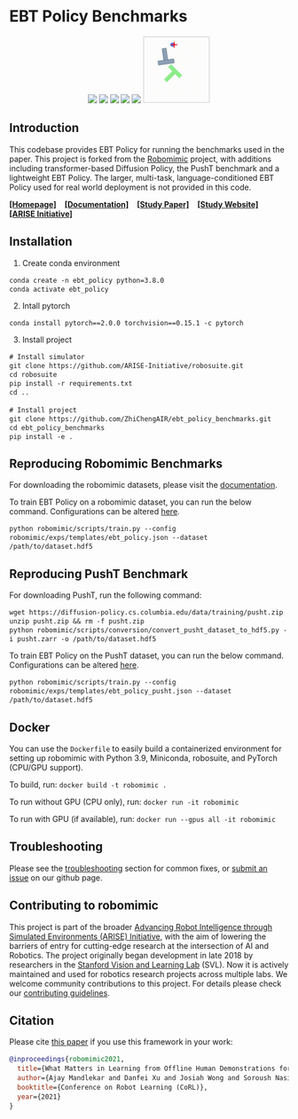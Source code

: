 # EBT Policy Benchmarks

<p align="center">
  <img width="24.0%" src="docs/images/task_lift.gif">
  <img width="24.0%" src="docs/images/task_can.gif">
  <img width="24.0%" src="docs/images/task_tool_hang.gif">
  <img width="24.0%" src="docs/images/task_square.gif">
  <img width="24.0%" src="docs/images/task_transport.gif">
  <img width="24.0%" src="docs/images/pusht.gif">
 </p>

## Introduction

This codebase provides EBT Policy for running the benchmarks used in the paper.
This project is forked from the [Robomimic](https://github.com/ARISE-Initiative/robomimic) project,
with additions including transformer-based Diffusion Policy, the PushT benchmark and a lightweight EBT Policy.
The larger, multi-task, language-conditioned EBT Policy used for real world deployment is not provided in this code.

[**[Homepage]**](https://robomimic.github.io/) &ensp; [**[Documentation]**](https://robomimic.github.io/docs/introduction/overview.html) &ensp; [**[Study Paper]**](https://arxiv.org/abs/2108.03298) &ensp; [**[Study Website]**](https://robomimic.github.io/study/) &ensp; [**[ARISE Initiative]**](https://github.com/ARISE-Initiative)

## Installation

1. Create conda environment
```
conda create -n ebt_policy python=3.8.0
conda activate ebt_policy
```

2. Intall pytorch
```
conda install pytorch==2.0.0 torchvision==0.15.1 -c pytorch
```

3. Install project
```
# Install simulator
git clone https://github.com/ARISE-Initiative/robosuite.git
cd robosuite
pip install -r requirements.txt
cd ..

# Install project
git clone https://github.com/ZhiChengAIR/ebt_policy_benchmarks.git
cd ebt_policy_benchmarks
pip install -e .
```

## Reproducing Robomimic Benchmarks
For downloading the robomimic datasets, please visit the [documentation](https://robomimic.github.io/docs/introduction/getting_started.html).

To train EBT Policy on a robomimic dataset, you can run the below command. Configurations can be altered [here](https://github.com/ZhiChengAIR/ebt_policy_benchmarks/blob/master/robomimic/exps/templates/ebt_policy.json).

```
python robomimic/scripts/train.py --config robomimic/exps/templates/ebt_policy.json --dataset /path/to/dataset.hdf5
```

## Reproducing PushT Benchmark
For downloading PushT, run the following command:
```
wget https://diffusion-policy.cs.columbia.edu/data/training/pusht.zip
unzip pusht.zip && rm -f pusht.zip
python robomimic/scripts/conversion/convert_pusht_dataset_to_hdf5.py -i pusht.zarr -o /path/to/dataset.hdf5
```

To train EBT Policy on the PushT dataset, you can run the below command. Configurations can be altered [here](https://github.com/ZhiChengAIR/ebt_policy_benchmarks/blob/master/robomimic/exps/templates/ebt_policy_pusht.json).
```
python robomimic/scripts/train.py --config robomimic/exps/templates/ebt_policy_pusht.json --dataset /path/to/dataset.hdf5
```

## Docker

You can use the `Dockerfile` to easily build a containerized environment for setting up robomimic with Python 3.9, Miniconda, robosuite, and PyTorch (CPU/GPU support).

To build, run:
`docker build -t robomimic .`

To run without GPU (CPU only), run:
`docker run -it robomimic`

To run with GPU (if available), run:
`docker run --gpus all -it robomimic`

## Troubleshooting

Please see the [troubleshooting](https://robomimic.github.io/docs/miscellaneous/troubleshooting.html) section for common fixes, or [submit an issue](https://github.com/ARISE-Initiative/robomimic/issues) on our github page.

## Contributing to robomimic
This project is part of the broader [Advancing Robot Intelligence through Simulated Environments (ARISE) Initiative](https://github.com/ARISE-Initiative), with the aim of lowering the barriers of entry for cutting-edge research at the intersection of AI and Robotics.
The project originally began development in late 2018 by researchers in the [Stanford Vision and Learning Lab](http://svl.stanford.edu/) (SVL).
Now it is actively maintained and used for robotics research projects across multiple labs.
We welcome community contributions to this project.
For details please check our [contributing guidelines](https://robomimic.github.io/docs/miscellaneous/contributing.html).

## Citation

Please cite [this paper](https://arxiv.org/abs/2108.03298) if you use this framework in your work:

```bibtex
@inproceedings{robomimic2021,
  title={What Matters in Learning from Offline Human Demonstrations for Robot Manipulation},
  author={Ajay Mandlekar and Danfei Xu and Josiah Wong and Soroush Nasiriany and Chen Wang and Rohun Kulkarni and Li Fei-Fei and Silvio Savarese and Yuke Zhu and Roberto Mart\'{i}n-Mart\'{i}n},
  booktitle={Conference on Robot Learning (CoRL)},
  year={2021}
}
```

